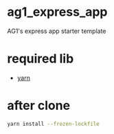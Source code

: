 # ag1_express_app
AG1's express app starter template

# required lib
- [yarn](https://yarnpkg.com/en/docs/install)

# after clone
```bash
yarn install --frozen-lockfile
```
